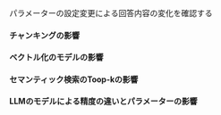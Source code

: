 パラメーターの設定変更による回答内容の変化を確認する

#### チャンキングの影響
#### ベクトル化のモデルの影響
#### セマンティック検索のToop-kの影響
#### LLMのモデルによる精度の違いとパラメーターの影響





